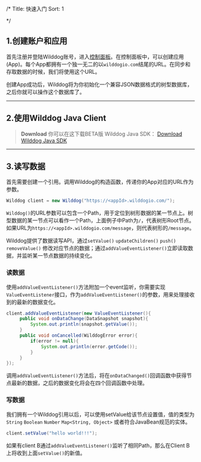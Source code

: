 /*
Title: 快速入门
Sort: 1

*/

## 1.创建账户和应用
首先注册并登陆Wilddog账号，进入[控制面板](https://www.wilddog.com/dashboard)。在控制面板中，可以创建应用(App)。每个App都拥有一个独一无二的以`wilddogio.com`结尾的URL。在同步和存取数据的时候，我们将使用这个URL。

创建App成功后，Wilddog将为你初始化一个兼容JSON数据格式的树型数据库，之后你就可以操作这个数据库了。

----

## 2.使用Wilddog Java Client




> **Download**
> 你可以在这下载BETA版 Wilddog Java SDK：
> [Download Wilddog Java SDK](https://cdn.wilddog.com/android/client/current/wilddog-client-jvm-0.4.0-SNAPSHOT.jar)

----


## 3.读写数据
首先需要创建一个引用。调用Wilddog的构造函数，传递你的App对应的URL作为参数。
```Java
Wilddog client = new Wilddog("https://<appId>.wilddogio.com/");
```
`Wilddog()`的URL参数可以包含一个Path，用于定位到树形数据的某一节点上。树型数据的某一节点可以看作一个Path，上面例子中Path为`/`，代表树形Root节点。如果URL为`https://<appId>.wilddogio.com/message`，则代表树形的`/message`。

Wilddog提供了数据读写API，通过`setValue()` `updateChildren()` `push()` `removeValue()` 修改对应节点的数据；通过`addValueEventListener()`立即读取数据，并监听某一节点数据的持续变化。

### 读数据
使用`addValueEventListener()`方法附加一个event监听，你需要实现`ValueEventListener`接口，作为`addValueEventListener()`的参数，用来处理接收到的最新的数据变化。

```Java
client.addValueEventListener(new ValueEventListener(){
	 public void onDataChange(DataSnapshot snapshot){
		 System.out.println(snapshot.getValue());
	 }
	 public void onCancelled(WilddogError error){
		 if(error != null){
			 System.out.println(error.getCode());
		 }
	 }
});
```
调用`addValueEventListener()`方法后，将在`onDataChanged()`回调函数中获得节点最新的数据，之后的数据变化将会在四个回调函数中处理。


### 写数据
我们拥有一个Wilddog引用以后，可以使用setValue给该节点设置值，值的类型为`String` `Boolean` `Number` `Map<String, Object>` 或者符合JavaBean规范的实体。
```Java
client.setValue("hello world!!!");
```
如果有client B通过`addValueEventListener()`监听了相同Path，那么在Client B上将收到上面`setValue()`的新值。

